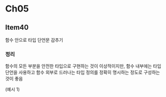 # Ch05

## Item40

함수 안으로 타입 단언문 감추기

### 정리

함수의 모든 부분을 안전한 타입으로 구현하는 것이 이상적이지만, 함수 내부에는 타입 단언을 사용하고 함수 외부로 드러나는 타입 정의를 정확히 명시하는 정도로 구성하는 것이 좋음

(예시 1)
